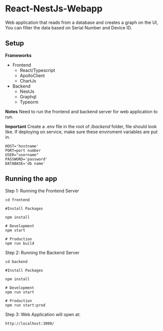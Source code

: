 # React-NestJs-Webapp
Web application that reads from a database and creates a graph on the UI, You can filter the data based on Serial Number and Device ID.
## Setup

**Frameworks**
- Frontend
  - React/Typescript
  - ApolloClient
  - ChartJs
- Backend
  - NestJs
  - Graphql
  - Typeorm

**Notes**
Need to run the frontend and backend server for web application to run.

**Important**
Create a .env file in the root of */backend* folder, file should look like. 
If deploying on service, make sure these enviroment variables are put in.
```
HOST='hostname'
PORT=port number
USER="username"
PASSWORD='password'
DATABASE='db name'
```

## Running the app
Step 1: Running the Frontend Server
```
cd frontend

#Install Packages

npm install

# Development
npm start

# Production
npm run build
```

Step 2: Running the Backend Server
```
cd backend

#Install Packages

npm install

# Development
npm run start

# Production
npm run start:prod
```
Step 3: Web Application will open at:
```
http://localhost:3000/
```